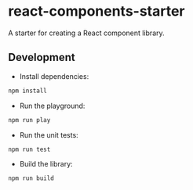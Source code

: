 # react-components-starter

A starter for creating a React component library.

## Development

- Install dependencies:

```bash
npm install
```

- Run the playground:

```bash
npm run play
```

- Run the unit tests:

```bash
npm run test
```

- Build the library:

```bash
npm run build
```
